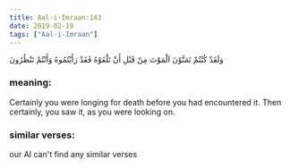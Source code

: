 ```yaml
---
title: Aal-i-Imraan:143
date: 2019-02-19
tags: ["Aal-i-Imraan"]
---
```

وَلَقَدْ كُنْتُمْ تَمَنَّوْنَ الْمَوْتَ مِنْ قَبْلِ أَنْ تَلْقَوْهُ فَقَدْ رَأَيْتُمُوهُ وَأَنْتُمْ تَنْظُرُونَ
### meaning: 
Certainly you were longing for death before you had encountered it. Then certainly, you saw it, as you were looking on.
### similar verses: 

our AI can't find any similar verses





